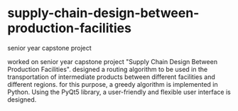 # supply-chain-design-between-production-facilities
senior year capstone project

worked on senior year capstone project "Supply Chain Design Between Production Facilities". designed a routing algorithm to be used in the transportation of intermediate products between different facilities and different regions. for this purpose, a greedy algorithm is implemented in Python. Using the PyQt5 library, a user-friendly and flexible user interface is designed. 
